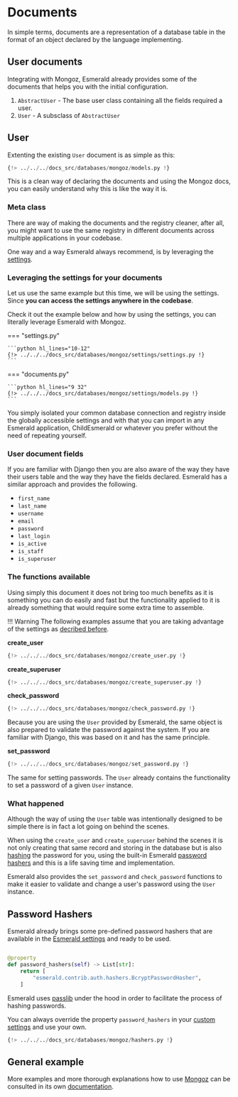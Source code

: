 # Documents

In simple terms, documents are a representation of a database table in the format of an object declared by the language
implementing.

## User documents

Integrating with Mongoz, Esmerald already provides some of the documents that helps you with the
initial configuration.

1. `AbstractUser` - The base user class containing all the fields required a user.
2. `User` - A subsclass of `AbstractUser`

## User

Extenting the existing `User` document is as simple as this:

```python
{!> ../../../docs_src/databases/mongoz/models.py !}
```

This is a clean way of declaring the documents and using the Mongoz docs, you can easily understand
why this is like the way it is.

### Meta class

There are way of making the documents and the registry cleaner, after all, you might want to use the
same registry in different documents across multiple applications in your codebase.

One way and a way Esmerald always recommend, is by leveraging the [settings](../../application/settings.md).

### Leveraging the settings for your documents

Let us use the same example but this time, we will be using the settings.
Since **you can access the settings anywhere in the codebase**.

Check it out the example below and how by using the settings, you can literally leverage Esmerald
with Mongoz.

=== "settings.py"

    ```python hl_lines="10-12"
    {!> ../../../docs_src/databases/mongoz/settings/settings.py !}
    ```

=== "documents.py"

    ```python hl_lines="9 32"
    {!> ../../../docs_src/databases/mongoz/settings/models.py !}
    ```

You simply isolated your common database connection and registry inside the globally accessible
settings and with that you can import in any Esmerald application, ChildEsmerald or whatever you
prefer without the need of repeating yourself.

### User document fields

If you are familiar with Django then you are also aware of the way they have their users table and the way they
have the fields declared. Esmerald has a similar approach and provides the following.

* `first_name`
* `last_name`
* `username`
* `email`
* `password`
* `last_login`
* `is_active`
* `is_staff`
* `is_superuser`

### The functions available

Using simply this document it does not bring too much benefits as it is something you can do easily and fast but the
functionality applied to it is already something that would require some extra time to assemble.

!!! Warning
    The following examples assume that you are taking advantage of the settings as
    [decribed before](#leveraging-the-settings-for-your-documents).

**create_user**

```python
{!> ../../../docs_src/databases/mongoz/create_user.py !}
```

**create_superuser**

```python
{!> ../../../docs_src/databases/mongoz/create_superuser.py !}
```

**check_password**

```python hl_lines="28"
{!> ../../../docs_src/databases/mongoz/check_password.py !}
```

Because you are using the `User` provided by Esmerald, the same object is also prepared to validate
the password against the system. If you are familiar with Django, this was based on it and has the
same principle.

**set_password**

```python hl_lines="28"
{!> ../../../docs_src/databases/mongoz/set_password.py !}
```

The same for setting passwords. The `User` already contains the functionality to set a password of
a given `User` instance.

### What happened

Although the way of using the `User` table was intentionally designed to be simple there is in fact a lot going
on behind the scenes.

When using the `create_user` and `create_superuser` behind the scenes it is not only creating that same record and
storing in the database but is also <a href='https://nordpass.com/blog/password-hash/' target='_blank'>hashing</a>
the password for you, using the built-in Esmerald [password hashers](#password-hashers) and this is a life saving
time and implementation.

Esmerald also provides the `set_password` and `check_password` functions to make it easier to
validate and change a user's password using the `User` instance.

## Password Hashers

Esmerald already brings some pre-defined password hashers that are available in the
[Esmerald settings](../../application/settings.md) and ready to be used.

```python

@property
def password_hashers(self) -> List[str]:
    return [
        "esmerald.contrib.auth.hashers.BcryptPasswordHasher",
    ]

```

Esmerald uses <a href='https://passlib.readthedocs.io/en/stable/' target='_blank'>passlib</a> under the hood
in order to facilitate the process of hashing passwords.

You can always override the property `password_hashers` in your
[custom settings](../../application/settings.md#custom-settings) and use your own.

```python
{!> ../../../docs_src/databases/mongoz/hashers.py !}
```

## General example

More examples and more thorough explanations how to use [Mongoz](https://mongoz.tarsild.io)
can be consulted in its own [documentation](https://mongoz.tarsild.io).
